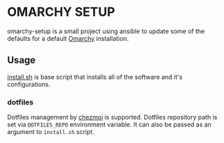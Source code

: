 # OMARCHY SETUP

omarchy-setup is a small project using ansible to update some of the defaults for a default [Omarchy](https://omarchy.org/) installation.

## Usage

[install.sh](install.sh) is base script that installs all of the software and it's configurations.

### dotfiles

Dotfiles management by [chezmoi](https://www.chezmoi.io/) is supported. Dotfiles repository path is set via `DOTFILES_REPO` environment variable. It can also be passed as an argument to `install.sh` script.
